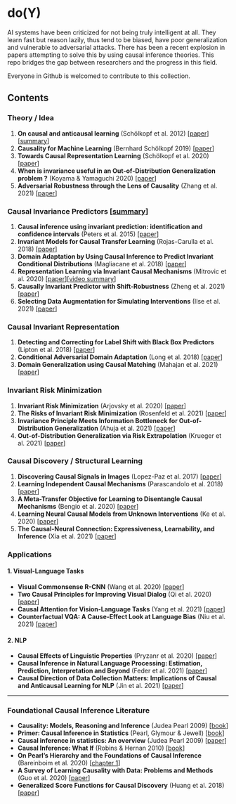 # do(Y)
AI systems have been criticized for not being truly intelligent at all. They learn fast but reason lazily, thus tend to be biased, have poor generalization and vulnerable to adversarial attacks. There has been a recent explosion in papers attempting to solve this by using causal inference theories. This repo bridges the gap between researchers and the progress in this field. 

Everyone in Github is welcomed to contribute to this collection. 

## Contents
### Theory / Idea
1. **On causal and anticausal learning** (Schölkopf et al. 2012) [[paper](https://icml.cc/2012/papers/625.pdf)][[summary](https://isvy08.github.io/blog/causal-ml.html)]
2. **Causality for Machine Learning** (Bernhard Schölkopf 2019) [[paper](https://arxiv.org/pdf/1911.10500.pdf)]
3. **Towards Causal Representation Learning** (Schölkopf et al. 2020) [[paper](https://cardiacmr.hms.harvard.edu/files/cardiacmr/files/toward_causal_representation_learning.pdf)]
4. **When is invariance useful in an Out-of-Distribution Generalization problem ?** (Koyama & Yamaguchi 2020) [[paper](https://arxiv.org/pdf/2008.01883.pdf)]
5. **Adversarial Robustness through the Lens of Causality** (Zhang et al. 2021) [[paper](https://arxiv.org/pdf/2106.06196.pdf)]

### Causal Invariance Predictors [[summary](https://isvy08.github.io/blog/causal-ip.html)]
1. **Causal inference using invariant prediction: identification and confidence intervals** (Peters et al. 2015) [[paper](https://arxiv.org/pdf/1501.01332.pdf)]
2. **Invariant Models for Causal Transfer Learning** (Rojas-Carulla et al. 2018) [[paper](https://www.jmlr.org/papers/volume19/16-432/16-432.pdf)]
3. **Domain Adaptation by Using Causal Inference to Predict Invariant Conditional Distributions** (Magliacane et al. 2018) [[paper](https://proceedings.neurips.cc/paper/2018/file/39e98420b5e98bfbdc8a619bef7b8f61-Paper.pdf)]
4. **Representation Learning via Invariant Causal Mechanisms** (Mitrovic et al. 2020) [[paper](https://openreview.net/pdf?id=9p2ekP904Rs)][[video summary](https://drive.google.com/file/d/1o36Uv3YJgpJPQ9XACzlOG-sDZ1psLHUD/view?usp=sharing)]
5. **Causally Invariant Predictor with Shift-Robustness** (Zheng et al. 2021) [[paper](https://arxiv.org/pdf/2107.01876.pdf)]
6. **Selecting Data Augmentation for Simulating Interventions** (Ilse et al. 2021) [[paper](http://proceedings.mlr.press/v139/ilse21a/ilse21a.pdf)]

### Causal Invariant Representation
1. **Detecting and Correcting for Label Shift with Black Box Predictors** (Lipton et al. 2018) [[paper](https://arxiv.org/pdf/1802.03916.pdf)]
2. **Conditional Adversarial Domain Adaptation** (Long et al. 2018) [[paper](https://papers.nips.cc/paper/2018/file/ab88b15733f543179858600245108dd8-Paper.pdf)]
3. **Domain Generalization using Causal Matching** (Mahajan et al. 2021) [[paper](https://www.microsoft.com/en-us/research/uploads/prod/2021/06/DG_with_causal_matching.pdf)]

### Invariant Risk Minimization
1. **Invariant Risk Minimization** (Arjovsky et al. 2020) [[paper](https://arxiv.org/pdf/1907.02893.pdf)]
2. **The Risks of Invariant Risk Minimization** (Rosenfeld et al. 2021) [[paper](https://arxiv.org/pdf/2010.05761.pdf)]
3. **Invariance Principle Meets Information Bottleneck for Out-of-Distribution Generalization** (Ahuja et al. 2021) [[paper](https://arxiv.org/pdf/2106.06607.pdf)]
4. **Out-of-Distribution Generalization via Risk Extrapolation** (Krueger et al. 2021) [[paper](http://proceedings.mlr.press/v139/krueger21a/krueger21a.pdf)]

### Causal Discovery / Structural Learning
1. **Discovering Causal Signals in Images** (Lopez-Paz et al. 2017) [[paper](https://arxiv.org/pdf/1605.08179.pdf)]
2. **Learning Independent Causal Mechanisms** (Parascandolo et al. 2018) [[paper](http://proceedings.mlr.press/v80/parascandolo18a/parascandolo18a.pdf)]
3. **A Meta-Transfer Objective for Learning to Disentangle Causal Mechanisms** (Bengio et al. 2020) [[paper](https://openreview.net/pdf?id=ryxWIgBFPS)]
4. **Learning Neural Causal Models from Unknown Interventions** (Ke et al. 2020) [[paper](https://arxiv.org/pdf/1910.01075.pdf)]
5. **The Causal-Neural Connection: Expressiveness, Learnability, and Inference** (Xia et al. 2021) [[paper](https://causalai.net/r80.pdf)]

### Applications

#### 1. Visual-Language Tasks
* **Visual Commonsense R-CNN** (Wang et al. 2020) [[paper](https://openaccess.thecvf.com/content_CVPR_2020/papers/Wang_Visual_Commonsense_R-CNN_CVPR_2020_paper.pdf)]
* **Two Causal Principles for Improving Visual Dialog** (Qi et al. 2020) [[paper](https://openaccess.thecvf.com/content_CVPR_2020/papers/Qi_Two_Causal_Principles_for_Improving_Visual_Dialog_CVPR_2020_paper.pdf)]
* **Causal Attention for Vision-Language Tasks** (Yang et al. 2021) [[paper](https://openaccess.thecvf.com/content/CVPR2021/papers/Yang_Causal_Attention_for_Vision-Language_Tasks_CVPR_2021_paper.pdf)]
* **Counterfactual VQA: A Cause-Effect Look at Language Bias** (Niu et al. 2021) [[paper](https://openaccess.thecvf.com/content/CVPR2021/papers/Niu_Counterfactual_VQA_A_Cause-Effect_Look_at_Language_Bias_CVPR_2021_paper.pdf)]

#### 2. NLP
* **Causal Effects of Linguistic Properties** (Pryzanr et al. 2020) [[paper](https://arxiv.org/abs/2010.12919)]
* **Causal Inference in Natural Language Processing: Estimation, Prediction, Interpretation and Beyond** (Feder et al. 2021) [[paper](https://arxiv.org/abs/2109.00725)]
* **Causal Direction of Data Collection Matters: Implications of Causal and Anticausal Learning for NLP** (Jin et al. 2021) [[paper](https://arxiv.org/pdf/2110.03618.pdf)]

<hr>

### Foundational Causal Inference Literature
* **Causality: Models, Reasoning and Inference** (Judea Pearl 2009) [[book](http://bayes.cs.ucla.edu/BOOK-2K/viewgraphs.html)]
* **Primer: Causal Inference in Statistics** (Pearl, Glymour & Jewell) [[book](http://bayes.cs.ucla.edu/PRIMER/)]
* **Causal inference in statistics: An overview** (Judea Pearl 2009) [[paper](https://ftp.cs.ucla.edu/pub/stat_ser/r350.pdf)]
* **Causal Inference: What If** (Robins & Hernan 2010) [[book](https://cdn1.sph.harvard.edu/wp-content/uploads/sites/1268/2019/10/ci_hernanrobins_1oct19.pdf)]
* **On Pearl’s Hierarchy and the Foundations of Causal Inference** (Bareinboim et al. 2020) [[chapter 1](https://causalai.net/r60.pdf)]
* **A Survey of Learning Causality with Data: Problems and Methods** (Guo et al. 2020) [[paper](https://arxiv.org/pdf/1809.09337.pdf)]
* **Generalized Score Functions for Causal Discovery** (Huang et al. 2018) [[paper](https://www.kdd.org/kdd2018/accepted-papers/view/generalized-score-functions-for-causal-discovery)]


